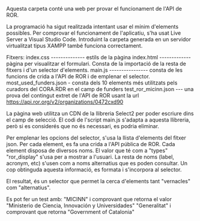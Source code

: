Aquesta carpeta conté una web per provar el funcionament de l'API de ROR.

La programació ha sigut realitzada intentant usar el mínim d'elements possibles. 
Per comprovar el funcionament de l'aplicatiu, s'ha usat Live Server a Visual Studio Code.
Introduint la carpeta generada en un servidor virtualitzat tipus XAMPP també funciona correctament.

Fitxers:
    index.css -------------- estils de la pàgina
    index.html ------------- pàgina per visualitzar el formulari. Consta de la importació de la resta de fitxers i d'un selector d'elements.
    main.js ---------------- consta de les funcions de crida a l'API de ROR i de emplenar el selector.
    most_used_funders.json - consta dels 10 elements més utilitzats pels curadors del CORA.RDR en el camp de funders
    test_ror_micinn.json --- una prova del contingut extret de l'API de ROR usant la url https://api.ror.org/v2/organizations/0472cxd90

La pàgina web utilitza un CDN de la llibreria Select2 per poder escriure dins el camp de selecció. 
El codi de l'script main.js s'adapta a aquesta llibreria, però si es considerés que no és necessari, es podria eliminar.

Per emplenar les opcions del selector, s'usa la llista d'elements del fitxer json.
Per cada element, es fa una crida a l'API pública de ROR.
Cada element disposa de diversos noms. 
    El valor que té com a "types" "ror_display" s'usa per a mostrar a l'usuari.
    La resta de noms (label, acronym, etc) s'usen com a noms alternatius que es poden consultar.
Un cop obtinguda aquesta informació, es formata i s'incorpora al selector.

El resultat, és un selector que permet la cerca d'elements tant "vernacles" com "alternatius". 

Es pot fer un test amb:
    "MICINN" i comprovant que retorna el valor "Ministerio de Ciencia, Innovación y Universidades"
    "Generalitat" i comprovant que retorna "Government of Catalonia"
